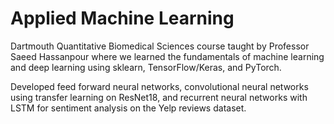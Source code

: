# Applied Machine Learning

Dartmouth Quantitative Biomedical Sciences course taught by Professor Saeed Hassanpour where we learned the fundamentals of machine learning and deep learning using sklearn, TensorFlow/Keras, and PyTorch.

Developed feed forward neural networks, convolutional neural networks using transfer learning on ResNet18, and recurrent neural networks with LSTM for sentiment analysis on the Yelp reviews dataset.
